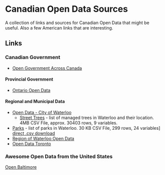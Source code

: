 # Canadian Open Data Sources
A collection of links and sources for Canadian Open Data that might be useful. Also a few American links that are interesting.

## Links

### Canadian Government
* [Open Government Across Canada](http://open.canada.ca/en/maps/open-data-canada)

#### Provincial Government
* [Ontario Open Data](https://www.ontario.ca/page/sharing-government-data)

#### Regional and Municipal Data
* [Open Data - City of Waterloo](http://www.waterloo.ca/en/government/opendata.asp)
  * [Street Trees](http://opendata.city-of-waterloo.opendata.arcgis.com/datasets/bc27d191db554b4aba8845b1d60dd16c_0) - list of managed trees in Waterloo and their location. 4MB CSV File, approx. 30403 rows, 9 variables. 
* [Parks](http://opendata.city-of-waterloo.opendata.arcgis.com/datasets/5934645858f24c06944352c0ce285b4e_0) - list of parks in Waterloo. 30 KB CSV File, 299 rows, 24 variables] [direct .csv download](http://opendata.city-of-waterloo.opendata.arcgis.com/datasets/5934645858f24c06944352c0ce285b4e_0.csv)
* [Region of Waterloo Open Data](http://www.regionofwaterloo.ca/en/regionalGovernment/OpenDataHome.asp)
* [Open Data Toronto](http://www1.toronto.ca/wps/portal/contentonly?vgnextoid=9e56e03bb8d1e310VgnVCM10000071d60f89RCRD)


### Awesome Open Data from the United States
[Open Baltimore](https://data.baltimorecity.gov/)
